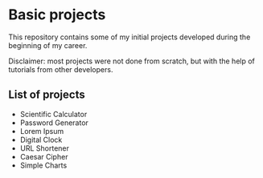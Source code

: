 # Basic projects

This repository contains some of my initial projects developed during the beginning of my career.

Disclaimer: most projects were not done from scratch, but with the help of tutorials from other developers.

## List of projects

* Scientific Calculator
* Password Generator
* Lorem Ipsum
* Digital Clock
* URL Shortener
* Caesar Cipher
* Simple Charts
